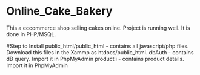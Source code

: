 # Online_Cake_Bakery
This a eccommerce shop selling cakes online. Project is running well. It is done in PHP/MSQL. 

#Step to Install
public_html/public_html - contains all javascript/php files. Download this files in the Xammp as htdocs/public_html.
dbAuth - contains dB query. Import it in PhpMyAdmin
productli - contains product details. Import it in PhpMyAdmin
